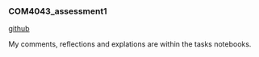 ### COM4043_assessment1

[github](https://github.com/CorneliusKy/COM4043_assessment1.git "github")

My comments, reflections and explations are within the tasks notebooks.